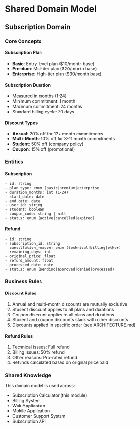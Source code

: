 # Shared Domain Model

## Subscription Domain

### Core Concepts

#### Subscription Plan
- **Basic**: Entry-level plan ($10/month base)
- **Premium**: Mid-tier plan ($20/month base)
- **Enterprise**: High-tier plan ($30/month base)

#### Subscription Duration
- Measured in months (1-24)
- Minimum commitment: 1 month
- Maximum commitment: 24 months
- Standard billing cycle: 30 days

#### Discount Types
- **Annual**: 20% off for 12+ month commitments
- **Multi-Month**: 10% off for 3-11 month commitments
- **Student**: 50% off (company policy)
- **Coupon**: 15% off (promotional)

### Entities

#### Subscription
```
- id: string
- plan_type: enum (basic|premium|enterprise)
- duration_months: int (1-24)
- start_date: date
- end_date: date
- user_id: string
- student: boolean
- coupon_code: string | null
- status: enum (active|cancelled|expired)
```

#### Refund
```
- id: string
- subscription_id: string
- cancellation_reason: enum (technical|billing|other)
- remaining_days: int
- original_price: float
- refund_amount: float
- processed_date: date
- status: enum (pending|approved|denied|processed)
```

### Business Rules

#### Discount Rules
1. Annual and multi-month discounts are mutually exclusive
2. Student discount applies to all plans and durations
3. Coupon discount applies to all plans and durations
4. Student and coupon discounts stack with other discounts
5. Discounts applied in specific order (see ARCHITECTURE.md)

#### Refund Rules
1. Technical issues: Full refund
2. Billing issues: 50% refund
3. Other reasons: Pro-rated refund
4. Refunds calculated based on original price paid

### Shared Knowledge

This domain model is used across:
- Subscription Calculator (this module)
- Billing System
- Web Application
- Mobile Application
- Customer Support System
- Subscription API

